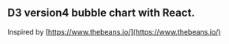 ## D3 version4 bubble chart with React. 
Inspired by [https://www.thebeans.io/](https://www.thebeans.io/)
